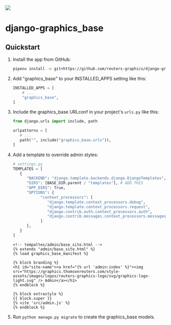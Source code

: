![](https://graphics.thomsonreuters.com/style-assets/images/logos/reuters-graphics-logo/svg/graphics-logo-color-dark.svg)

# django-graphics_base

## Quickstart

1. Install the app from GitHub:

   ```bash
   pipenv install -e git+https://github.com/reuters-graphics/django-graphics_base.git#egg=graphics_base
   ```

2. Add "graphics_base" to your INSTALLED_APPS setting like this:

   ```python
   INSTALLED_APPS = [
       # ...
       "graphics_base",
   ]
   ```

3. Include the graphics_base URLconf in your project's `urls.py` like this:

   ```python
   from django.urls import include, path

   urlpatterns = [
      # ...
      path("", include("graphics_base.urls")),
   ]
   ```

4. Add a template to override admin styles:

   ```python
   # settings.py
   TEMPLATES = [
      {
         "BACKEND": "django.template.backends.django.DjangoTemplates",
         "DIRS": [BASE_DIR.parent / "templates"], # ADD THIS
         "APP_DIRS": True,
         "OPTIONS": {
               "context_processors": [
                  "django.template.context_processors.debug",
                  "django.template.context_processors.request",
                  "django.contrib.auth.context_processors.auth",
                  "django.contrib.messages.context_processors.messages",
               ]
         },
      }
   ]
   ```

   ```jinja
   <!-- tempaltes/admin/base_site.html -->
   {% extends "admin/base_site.html" %}
   {% load graphics_base_manifest %}

   {% block branding %}
   <h1 id="site-name"><a href="{% url 'admin:index' %}"><img src="https://graphics.thomsonreuters.com/style-assets/images/logos/reuters-graphics-logo/svg/graphics-logo-light.svg" /> Admin</a></h1>
   {% endblock %}

   {% block extrastyle %}
   {{ block.super }}
   {% vite 'src/admin.js' %}
   {% endblock %}
   ```

5. Run `python manage.py migrate` to create the graphics_base models.
